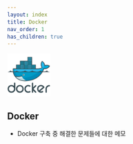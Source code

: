 ```yaml
---
layout: index
title: Docker
nav_order: 1
has_children: true
---
```


<img src="./image/docker_logo.png" width="100" height="100">


## Docker

- Docker 구축 중 해결한 문제들에 대한 메모
